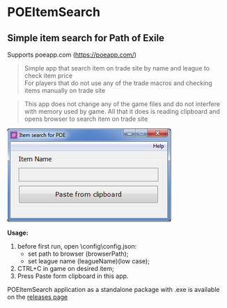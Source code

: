 # POEItemSearch

## Simple item search for Path of Exile
Supports poeapp.com (https://poeapp.com/)

> Simple app that search item on trade site by name and league to check item price  
> For players that do not use any of the trade macros and checking items manually on trade site

> This app does not change any of the game files and do not interfere with memory used by game. All that it does is reading clipboard and opens browser to search item on trade site

![alt text](https://github.com/Doberm4n/POEItemSearch/blob/master/res/screenshot.png)

**Usage:** 
1. before first run, open \config\config.json:
   - set path to browser (browserPath);
   - set league name (leagueName)(low case);
2. CTRL+C in game on desired item;
3. Press Paste form clipboard in this app.


POEItemSearch application as a standalone package with .exe is available on the [releases page](https://github.com/Doberm4n/POEItemSearch/releases/latest)


